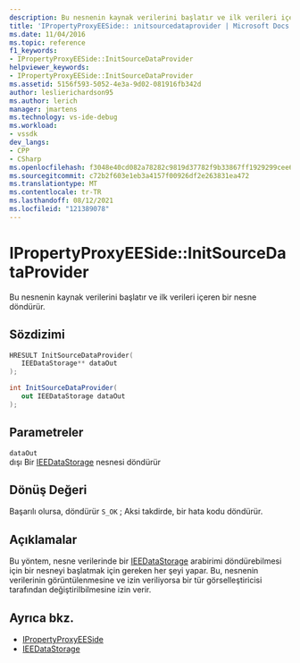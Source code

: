 ```yaml
---
description: Bu nesnenin kaynak verilerini başlatır ve ilk verileri içeren bir nesne döndürür.
title: 'IPropertyProxyEESide:: ınitsourcedataprovider | Microsoft Docs'
ms.date: 11/04/2016
ms.topic: reference
f1_keywords:
- IPropertyProxyEESide::InitSourceDataProvider
helpviewer_keywords:
- IPropertyProxyEESide::InitSourceDataProvider
ms.assetid: 5156f593-5052-4e3a-9d02-081916fb342d
author: leslierichardson95
ms.author: lerich
manager: jmartens
ms.technology: vs-ide-debug
ms.workload:
- vssdk
dev_langs:
- CPP
- CSharp
ms.openlocfilehash: f3048e40cd082a78282c9819d37782f9b33867ff1929299cee6ce5c0a35af636
ms.sourcegitcommit: c72b2f603e1eb3a4157f00926df2e263831ea472
ms.translationtype: MT
ms.contentlocale: tr-TR
ms.lasthandoff: 08/12/2021
ms.locfileid: "121389078"
---
```

# <a name="ipropertyproxyeesideinitsourcedataprovider"></a>IPropertyProxyEESide::InitSourceDataProvider
Bu nesnenin kaynak verilerini başlatır ve ilk verileri içeren bir nesne döndürür.

## <a name="syntax"></a>Sözdizimi

```cpp
HRESULT InitSourceDataProvider(
   IEEDataStorage** dataOut
);
```

```csharp
int InitSourceDataProvider(
   out IEEDataStorage dataOut
);
```

## <a name="parameters"></a>Parametreler
`dataOut`\
dışı Bir [IEEDataStorage](../../../extensibility/debugger/reference/ieedatastorage.md) nesnesi döndürür

## <a name="return-value"></a>Dönüş Değeri
 Başarılı olursa, döndürür `S_OK` ; Aksi takdirde, bir hata kodu döndürür.

## <a name="remarks"></a>Açıklamalar
 Bu yöntem, nesne verilerinde bir [IEEDataStorage](../../../extensibility/debugger/reference/ieedatastorage.md) arabirimi döndürebilmesi için bir nesneyi başlatmak için gereken her şeyi yapar. Bu, nesnenin verilerinin görüntülenmesine ve izin veriliyorsa bir tür görselleştiricisi tarafından değiştirilbilmesine izin verir.

## <a name="see-also"></a>Ayrıca bkz.
- [IPropertyProxyEESide](../../../extensibility/debugger/reference/ipropertyproxyeeside.md)
- [IEEDataStorage](../../../extensibility/debugger/reference/ieedatastorage.md)
